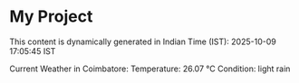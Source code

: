 # My Project

This content is dynamically generated in Indian Time (IST): 2025-10-09 17:05:45 IST


Current Weather in Coimbatore:
Temperature: 26.07 °C
Condition: light rain
